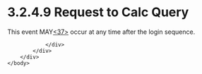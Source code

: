 <html dir="LTR" xmlns:mshelp="http://msdn.microsoft.com/mshelp" xmlns:ddue="http://ddue.schemas.microsoft.com/authoring/2003/5" xmlns:xlink="http://www.w3.org/1999/xlink" xmlns:tool="http://www.microsoft.com/tooltip">
    <head>
        <meta http-equiv="Content-Type" content="text/html; CHARSET=utf-8"></meta>
        <meta name="save" content="history"></meta>
        <title>3.2.4.9 Request to Calc Query</title>
        <xml>
            <mshelp:toctitle title="3.2.4.9 Request to Calc Query"></mshelp:toctitle>
            <mshelp:rltitle title="[MS-SSAS8]: Request to Calc Query"></mshelp:rltitle>
            <mshelp:keyword index="A" term="f7735858-7add-42f0-b163-a4a3229dceb1"></mshelp:keyword>
            <mshelp:attr name="DCSext.ContentType" value="open specification"></mshelp:attr>
            <mshelp:attr name="AssetID" value="f7735858-7add-42f0-b163-a4a3229dceb1"></mshelp:attr>
            <mshelp:attr name="TopicType" value="kbRef"></mshelp:attr>
            <mshelp:attr name="DCSext.Title" value="[MS-SSAS8]: Request to Calc Query" />
        </xml>
    </head>
    <body>
        <div id="header">
            <h1 class="heading">3.2.4.9 Request to Calc Query</h1>
        </div>
        <div id="mainSection">
            <div id="mainBody">
                <div id="allHistory" class="saveHistory"></div>
                <div id="sectionSection0" class="section" name="collapseableSection">
                    

<p>This event MAY<a id="Appendix_A_Target_37"></a><a href="05c9e5c4-4566-418c-a56e-69fca8d73f4b.htm#Appendix_A_37" aria-label="Product behavior note 37">&lt;37&gt;</a> occur at
any time after the login sequence. </p>


                </div>
            </div>
        </div>
    </body>
</html>